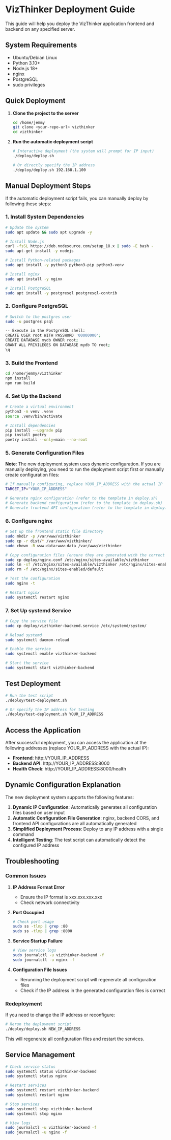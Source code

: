 # VizThinker Deployment Guide

This guide will help you deploy the VizThinker application frontend and backend on any specified server.

## System Requirements

- Ubuntu/Debian Linux
- Python 3.10+
- Node.js 18+
- nginx
- PostgreSQL
- sudo privileges

## Quick Deployment

1. **Clone the project to the server**
   ```bash
   cd /home/jemmy
   git clone <your-repo-url> vizthinker
   cd vizthinker
   ```

2. **Run the automatic deployment script**
   ```bash
   # Interactive deployment (the system will prompt for IP input)
   ./deploy/deploy.sh
   
   # Or directly specify the IP address
   ./deploy/deploy.sh 192.168.1.100
   ```

## Manual Deployment Steps

If the automatic deployment script fails, you can manually deploy by following these steps:

### 1. Install System Dependencies

```bash
# Update the system
sudo apt update && sudo apt upgrade -y

# Install Node.js
curl -fsSL https://deb.nodesource.com/setup_18.x | sudo -E bash -
sudo apt-get install -y nodejs

# Install Python-related packages
sudo apt install -y python3 python3-pip python3-venv

# Install nginx
sudo apt install -y nginx

# Install PostgreSQL
sudo apt install -y postgresql postgresql-contrib
```

### 2. Configure PostgreSQL

```bash
# Switch to the postgres user
sudo -u postgres psql

-- Execute in the PostgreSQL shell:
CREATE USER root WITH PASSWORD '00000000';
CREATE DATABASE mydb OWNER root;
GRANT ALL PRIVILEGES ON DATABASE mydb TO root;
\q
```

### 3. Build the Frontend

```bash
cd /home/jemmy/vizthinker
npm install
npm run build
```

### 4. Set Up the Backend

```bash
# Create a virtual environment
python3 -m venv .venv
source .venv/bin/activate

# Install dependencies
pip install --upgrade pip
pip install poetry
poetry install --only=main --no-root
```

### 5. Generate Configuration Files

**Note**: The new deployment system uses dynamic configuration. If you are manually deploying, you need to run the deployment script first or manually create configuration files:

```bash
# If manually configuring, replace YOUR_IP_ADDRESS with the actual IP
TARGET_IP="YOUR_IP_ADDRESS"

# Generate nginx configuration (refer to the template in deploy.sh)
# Generate backend configuration (refer to the template in deploy.sh)
# Generate frontend API configuration (refer to the template in deploy.sh)
```

### 6. Configure nginx

```bash
# Set up the frontend static file directory
sudo mkdir -p /var/www/vizthinker
sudo cp -r dist/* /var/www/vizthinker/
sudo chown -R www-data:www-data /var/www/vizthinker

# Copy configuration files (ensure they are generated with the correct IP)
sudo cp deploy/nginx.conf /etc/nginx/sites-available/vizthinker
sudo ln -sf /etc/nginx/sites-available/vizthinker /etc/nginx/sites-enabled/vizthinker
sudo rm -f /etc/nginx/sites-enabled/default

# Test the configuration
sudo nginx -t

# Restart nginx
sudo systemctl restart nginx
```

### 7. Set Up systemd Service

```bash
# Copy the service file
sudo cp deploy/vizthinker-backend.service /etc/systemd/system/

# Reload systemd
sudo systemctl daemon-reload

# Enable the service
sudo systemctl enable vizthinker-backend

# Start the service
sudo systemctl start vizthinker-backend
```

## Test Deployment

```bash
# Run the test script
./deploy/test-deployment.sh

# Or specify the IP address for testing
./deploy/test-deployment.sh YOUR_IP_ADDRESS
```

## Access the Application

After successful deployment, you can access the application at the following addresses (replace YOUR_IP_ADDRESS with the actual IP):

- **Frontend**: http://YOUR_IP_ADDRESS
- **Backend API**: http://YOUR_IP_ADDRESS:8000
- **Health Check**: http://YOUR_IP_ADDRESS:8000/health

## Dynamic Configuration Explanation

The new deployment system supports the following features:

1. **Dynamic IP Configuration**: Automatically generates all configuration files based on user input
2. **Automatic Configuration File Generation**: nginx, backend CORS, and frontend API configurations are all automatically generated
3. **Simplified Deployment Process**: Deploy to any IP address with a single command
4. **Intelligent Testing**: The test script can automatically detect the configured IP address

## Troubleshooting

### Common Issues

1. **IP Address Format Error**
   - Ensure the IP format is xxx.xxx.xxx.xxx
   - Check network connectivity

2. **Port Occupied**
   ```bash
   # Check port usage
   sudo ss -tlnp | grep :80
   sudo ss -tlnp | grep :8000
   ```

3. **Service Startup Failure**
   ```bash
   # View service logs
   sudo journalctl -u vizthinker-backend -f
   sudo journalctl -u nginx -f
   ```

4. **Configuration File Issues**
   - Rerunning the deployment script will regenerate all configuration files
   - Check if the IP address in the generated configuration files is correct

### Redeployment

If you need to change the IP address or reconfigure:

```bash
# Rerun the deployment script
./deploy/deploy.sh NEW_IP_ADDRESS
```

This will regenerate all configuration files and restart the services.

## Service Management

```bash
# Check service status
sudo systemctl status vizthinker-backend
sudo systemctl status nginx

# Restart services
sudo systemctl restart vizthinker-backend
sudo systemctl restart nginx

# Stop services
sudo systemctl stop vizthinker-backend
sudo systemctl stop nginx

# View logs
sudo journalctl -u vizthinker-backend -f
sudo journalctl -u nginx -f
``` 